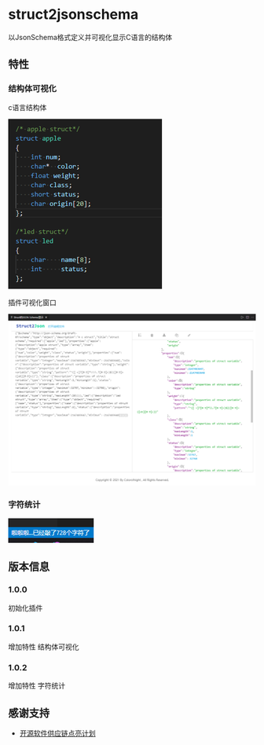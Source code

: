# struct2jsonschema

以JsonSchema格式定义并可视化显示C语言的结构体

## 特性

### 结构体可视化

c语言结构体

![feature 1](img/demo1-1.png)

插件可视化窗口

![feature 1](img/demo1-2.png)

### 字符统计

![feature 2](img/demo2.png)

## 版本信息

### 1.0.0

初始化插件

### 1.0.1

增加特性 结构体可视化

### 1.0.2

增加特性 字符统计



## 感谢支持

* [开源软件供应链点亮计划](https://summer.iscas.ac.cn/#/org/prodetail/210180823)

